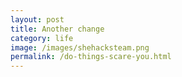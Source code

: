```yaml
---
layout: post
title: Another change
category: life
image: /images/shehacksteam.png
permalink: /do-things-scare-you.html
---
```

